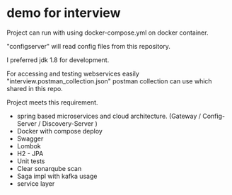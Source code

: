 # demo for interview

Project can run with using docker-compose.yml on docker container.   

"configserver" will read config files from this repository. 

I preferred jdk 1.8 for development. 

For accessing and testing webservices easily "interview.postman_collection.json" postman collection can use which shared in this repo.

Project meets this requirement.

* spring based microservices and cloud architecture. (Gateway / Config-Server / Discovery-Server )
* Docker with compose deploy
* Swagger
* Lombok
* H2 - JPA
* Unit tests
* Clear sonarqube scan
* Saga impl with kafka usage
* service layer 
